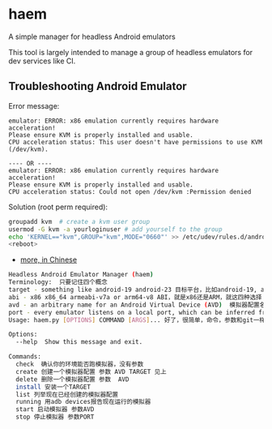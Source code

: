 # haem
A simple manager for headless Android emulators

This tool is largely intended to manage a group of headless emulators for dev services like CI.

## Troubleshooting Android Emulator
Error message:
```
emulator: ERROR: x86 emulation currently requires hardware acceleration!
Please ensure KVM is properly installed and usable.
CPU acceleration status: This user doesn't have permissions to use KVM (/dev/kvm).

---- OR ----
emulator: ERROR: x86 emulation currently requires hardware acceleration!
Please ensure KVM is properly installed and usable.
CPU acceleration status: Could not open /dev/kvm :Permission denied
```
Solution (root perm required):
```bash
groupadd kvm  # create a kvm user group
usermod -G kvm -a yourloginuser # add yourself to the group
echo 'KERNEL=="kvm",GROUP="kvm",MODE="0660"' >> /etc/udev/rules.d/androidUseKVM.rules  # tell udev to grant kvm group the access to /dev/kvm
<reboot>
```

* [more, in Chinese](http://www.cnblogs.com/howdop/p/5347729.html)
```bash
Headless Android Emulator Manager (haem)
Terminology:  只要记住四个概念
target - something like android-19 android-23 目标平台，比如android-19, android-23
abi - x86 x86_64 armeabi-v7a or arm64-v8 ABI，就是x86还是ARM，就这四种选择
avd - an arbitrary name for an Android Virtual Device (AVD)  模拟器配置名
port - every emulator listens on a local port, which can be inferred from its adb serialno, e.g., emulator-5444 模拟器的端口，比如emulator-5444端口对应就是5444
Usage: haem.py [OPTIONS] COMMAND [ARGS]... 好了，很简单，命令，参数和git一样

Options:
  --help  Show this message and exit.

Commands:
  check  确认你的环境能否跑模拟器，没有参数
  create 创建一个模拟器配置 参数 AVD TARGET 见上
  delete 删除一个模拟器配置 参数  AVD
  install 安装一个TARGET
  list 列举现在已经创建的模拟器配置
  running 用adb devices报告现在运行的模拟器
  start 启动模拟器 参数AVD
  stop 停止模拟器 参数PORT
```
